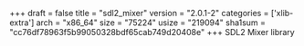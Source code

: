 +++
draft = false
title = "sdl2_mixer"
version = "2.0.1-2"
categories = ['xlib-extra']
arch = "x86_64"
size = "75224"
usize = "219094"
sha1sum = "cc76df78963f5b99050328bdf65cab749d20408e"
+++
SDL2 Mixer library
